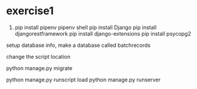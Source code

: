 # exercise1

1. pip install pipenv
pipenv shell 
pip install Django
pip install djangorestframework
pip install django-extensions
pip install psycopg2


setup database info, make a database called batchrecords

change the script location 

python manage.py migrate

python manage.py runscript load
python manage.py runserver




